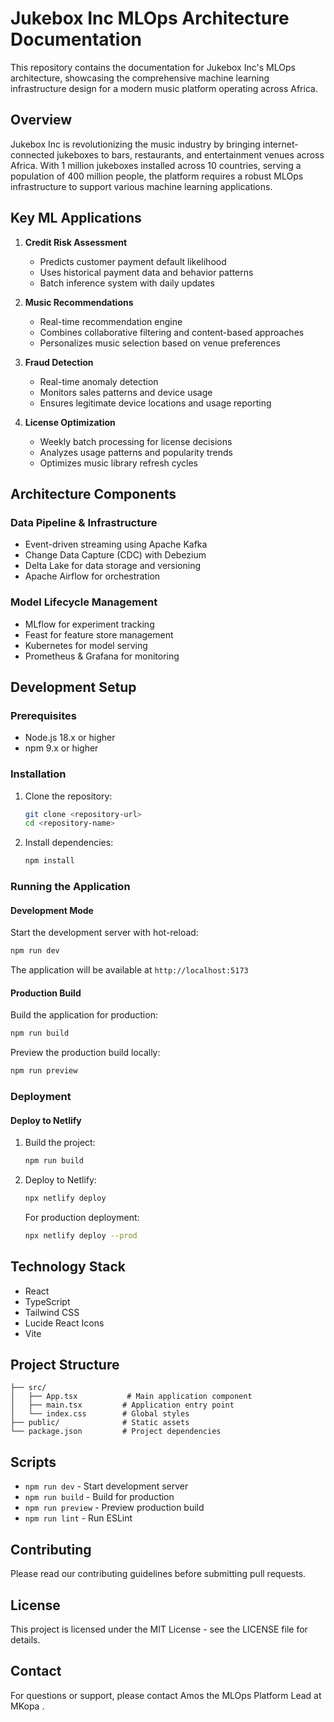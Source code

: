 # Jukebox Inc MLOps Architecture Documentation

This repository contains the documentation for Jukebox Inc's MLOps architecture, showcasing the comprehensive machine learning infrastructure design for a modern music platform operating across Africa.

## Overview

Jukebox Inc is revolutionizing the music industry by bringing internet-connected jukeboxes to bars, restaurants, and entertainment venues across Africa. With 1 million jukeboxes installed across 10 countries, serving a population of 400 million people, the platform requires a robust MLOps infrastructure to support various machine learning applications.

## Key ML Applications

1. **Credit Risk Assessment**
   - Predicts customer payment default likelihood
   - Uses historical payment data and behavior patterns
   - Batch inference system with daily updates

2. **Music Recommendations**
   - Real-time recommendation engine
   - Combines collaborative filtering and content-based approaches
   - Personalizes music selection based on venue preferences

3. **Fraud Detection**
   - Real-time anomaly detection
   - Monitors sales patterns and device usage
   - Ensures legitimate device locations and usage reporting

4. **License Optimization**
   - Weekly batch processing for license decisions
   - Analyzes usage patterns and popularity trends
   - Optimizes music library refresh cycles

## Architecture Components

### Data Pipeline & Infrastructure
- Event-driven streaming using Apache Kafka
- Change Data Capture (CDC) with Debezium
- Delta Lake for data storage and versioning
- Apache Airflow for orchestration

### Model Lifecycle Management
- MLflow for experiment tracking
- Feast for feature store management
- Kubernetes for model serving
- Prometheus & Grafana for monitoring

## Development Setup

### Prerequisites

- Node.js 18.x or higher
- npm 9.x or higher

### Installation

1. Clone the repository:
   ```bash
   git clone <repository-url>
   cd <repository-name>
   ```

2. Install dependencies:
   ```bash
   npm install
   ```

### Running the Application

#### Development Mode

Start the development server with hot-reload:
```bash
npm run dev
```

The application will be available at `http://localhost:5173`

#### Production Build

Build the application for production:
```bash
npm run build
```

Preview the production build locally:
```bash
npm run preview
```

### Deployment

#### Deploy to Netlify

1. Build the project:
   ```bash
   npm run build
   ```

2. Deploy to Netlify:
   ```bash
   npx netlify deploy
   ```

   For production deployment:
   ```bash
   npx netlify deploy --prod
   ```

## Technology Stack

- React
- TypeScript
- Tailwind CSS
- Lucide React Icons
- Vite

## Project Structure

```
├── src/
│   ├── App.tsx           # Main application component
│   ├── main.tsx         # Application entry point
│   └── index.css        # Global styles
├── public/              # Static assets
└── package.json         # Project dependencies
```

## Scripts

- `npm run dev` - Start development server
- `npm run build` - Build for production
- `npm run preview` - Preview production build
- `npm run lint` - Run ESLint

## Contributing

Please read our contributing guidelines before submitting pull requests.

## License

This project is licensed under the MIT License - see the LICENSE file for details.

## Contact

For questions or support, please contact Amos the MLOps Platform Lead at MKopa .
